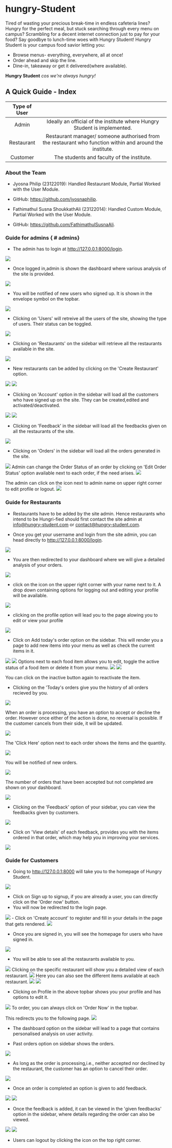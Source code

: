 # hungry-Student

Tired of wasting your precious break-time in endless cafeteria lines?
Hungry for the perfect meal, but stuck searching through every menu on campus? Scrambling for a decent internet connection just to pay for your food? 
Say goodbye to lunch-time woes with Hungry Student!
Hungry Student is your campus food savior letting you:

* Browse menus- everything, everywhere, all at once!
* Order ahead and skip the line.
* Dine-in, takeaway or get it delivered(where available).

**Hungry Student**
*cos we're always hungry!*

## A Quick Guide - Index

| Type of User |  |
| :-----------: | :-----------:|
| Admin | Ideally an official of the institute where Hungry Student is implemented. |
| Restaurant | Restaurant manager/ someone authorised from the restaurant who function within and around the institute. |
| Customer | The students and faculty of the institute.  |



### About the Team

- Jyosna Philip (23122019): Handled Restaurant Module, Partial Worked with the User Module.
- GitHub: https://github.com/jyosnaphilip.

- Fathimathul Susna ShoukkathAli (23122014): Handled Custom Module, Partial Worked with the User Module.
- GitHub: https://github.com/FathimathulSusnaAli.



### Guide for admins  { # admins}

- The admin has to login at http://127.0.0.1:8000/login.

<img src="readme-ss/rest1.png">

- Once logged in,admin is shown the dashboard where various analysis of the site is provided.

<img src="readme-ss/admin1.png">

- You will be notified of new users who signed up. It is shown in the envelope symbol on the topbar.

<img src="readme-ss/admin2.png">

- Clicking on 'Users' will retreive all the users of the site, showing the type of users. Their status can be toggled.

<img src="readme-ss/admin3.png">

- Clicking on 'Restaurants' on the sidebar will retrieve all the restaurants available in the site. 

<img src="readme-ss/admin4.png">

- New restaurants can be added by clicking on the 'Create Restaurant' option.

<img src="readme-ss/admin5.png">

<img src="readme-ss/admin6.png">

- Clicking on 'Account' option in the sidebar will load all the customers who have signed up on the site. They can be created,edited and activated/deactivated.
<img src="readme-ss/admin12.png">
<img src="readme-ss/admin7.png">

- Clicking on 'Feedback' in the sidebar will load all the feedbacks given on all the restaurants of the site.
<img src="readme-ss/admin8.png">

- Clicking on 'Orders' in the sidebar will load all the orders generated in the site.
<img src="readme-ss/admin9.png">
Admin can change the Order Status of an order by clicking on 'Edit Order Status' option available next to each order, if the need arises.
<img src="readme-ss/admin10.png">

The admin can click on the icon next to admin name on upper right corner to edit profile or logout.
<img src="readme-ss/admin11.png">


### Guide for Restaurants

- Restaurants have to be added by the site admin. Hence restaurants who intend to be Hungri-fied should first contact the site admin at info@hungry-student.com or
contact@hungry-student.com.

- Once you get your username and login from the site admin, you can head directly to http://127.0.0.1:8000/login.

<img src="readme-ss/rest1.png">

- You are then redirected to your dashboard where we will give a detailed analysis of your orders.

<img src="readme-ss/rest2.png">

- click on the icon on the upper right corner with your name next to it. A drop down containing options for logging out and editing your profile will be available.

<img src="readme-ss/rest3.png">

- clicking on the profile option will lead you to the page alowing you to edit or view your profile

<img src="readme-ss/rest4.png">

- Click on Add today's order option on the sidebar. This will render you a page to add new items into your menu as well as check the current items in it.

<img src="readme-ss/rest6.png">

<img src="readme-ss/rest8.png"> 
Options next to each food item allows you to edit, toggle the active status of a food item or delete it from your menu.

<img src="readme-ss/rest7.png">
<img src="readme-ss/rest9.png">

You can click on the inactive button again to reactivate the item.

- Clicking on the 'Today's orders give you the history of all orders recieved by you.

<img src="readme-ss/rest18.png">

When an order is processing, you have an option to accept or decline the order. However once either of the action is done, no reversal is possible. If the customer cancels from their side, it will be updated.

<img src="readme-ss/rest19.png">

The 'Click Here' option next to each order shows the items and the quantity.

<img src="readme-ss/rest20.png">

You will be notified of new orders.

<img src="readme-ss/rest21.png">

The number of orders that have been accepted but not completed are shown on your dashboard.

<img src="readme-ss/rest22.png">

- Clicking on the 'Feedback' option of your sidebar, you can view the feedbacks given by customers.
<img src="readme-ss/rest23.png">

- Click on 'View details' of each feedback, provides you with the items ordered in that order, which may help you in improving your services.
<img src="readme-ss/rest24.png">

### Guide for Customers





- Going to http://127.0.0.1:8000 will take you to the homepage of Hungry Student.

<img src="readme-ss/cus1.png">

- Click on Sign up to signup, if you are already a user, you can directly click on the 'Order now' button.
- You will now be redirected to the login page.
<img src="readme-ss/rest1.png">
- Click on 'Create account' to register and fill in your details in the page that gets rendered.
<img src="readme-ss/cus6.png"> 

- Once you are signed in, you will see the homepage for users who have signed in.
<img src="readme-ss/cus2.png">

- You will be able to see all the restaurants available to you.
<img src="readme-ss/cus3.png">
Clicking on the specific restaurant will show you a detailed view of each restaurant.

<img src="readme-ss/cus4.png">
Here you can also see the different items available at each restaurant.

<img src="readme-ss/cus8.png">

<img src="readme-ss/cus5.png">

- Clicking on Profile in the above topbar shows you your profile and has options to edit it.
<img src="readme-ss/cus7.png">
To order, you can always click on 'Order Now' in the topbar. 

This redirects you to the following page.
<img src="readme-ss/cus9.png">

- The dashboard option on the sidebar will lead to a page that contains personalised analysis on user activity.

- Past orders option on sidebar shows the orders.
<img src="readme-ss/cus10.png">

- As long as the order is processing,i.e., neither accepted nor declined by the restaurant, the customer has an option to cancel their order.

<img src="readme-ss/cus11.png">

- Once an order is completed an option is given to add feedback.

<img src="readme-ss/cus15.png">
<img src="readme-ss/cus14.png">

- Once the feedback is added, it can be viewed in the 'given feedbacks' option in the sidebar, where details regarding the order can also be viewed.

<img src="readme-ss/cus12.png">
<img src="readme-ss/cus13.png">

- Users can logout by clicking the icon on the top right corner.
